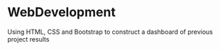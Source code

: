 # WebDevelopment
Using HTML, CSS and Bootstrap to construct a dashboard of previous project results

